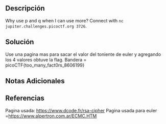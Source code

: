 ## Descripción 
Why use p and q when I can use more? 
Connect with `nc jupiter.challenges.picoctf.org 3726`.
## Solución
Use una pagina mas para sacar el valor del toniente de euler y agregando los 4 valores obtuve la flag.
Bandera = picoCTF{too_many_fact0rs_8606199}
## Notas Adicionales 
## Referencias
Pagina usada:  https://www.dcode.fr/rsa-cipher
Pagina usada para euler =https://www.alpertron.com.ar/ECMC.HTM
